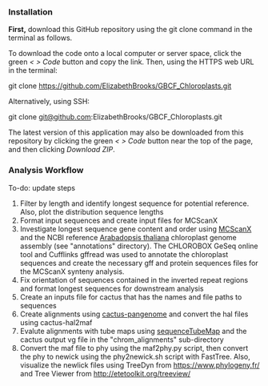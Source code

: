### Installation

<b>First,</b> download this GitHub repository using the git clone command in the terminal as follows.

To download the code onto a local computer or server space, click the green <i>< > Code</i> button and copy the link. Then, using the HTTPS web URL in the terminal:

git clone https://github.com/ElizabethBrooks/GBCF_Chloroplasts.git

Alternatively, using SSH:

git clone git@github.com:ElizabethBrooks/GBCF_Chloroplasts.git

The latest version of this application may also be downloaded from this repository by clicking the green <i>< > Code</i> button near the top of the page, and then clicking <i>Download ZIP</i>.

### Analysis Workflow

To-do: update steps

1. Filter by length and identify longest sequence for potential reference. Also, plot the distribution sequence lengths
2. Format input sequences and create input files for MCScanX
3. Investigate longest sequence gene content and order using [MCScanX](https://github.com/wyp1125/MCScanX) and the NCBI reference [Arabadopsis thaliana](https://www.ncbi.nlm.nih.gov/datasets/genome/GCF_000001735.4/) chloroplast genome assembly (see "annotations" directory). The CHLOROBOX GeSeq online tool and Cufflinks gffread was used to annotate the chloroplast sequences and create the necessary gff and protein sequences files for the MCScanX synteny analysis.
4. Fix orientation of sequences contained in the inverted repeat regions and format longest sequences for downstream analysis
5. Create an inputs file for cactus that has the names and file paths to sequences
6. Create alignments using [cactus-pangenome](https://github.com/ComparativeGenomicsToolkit/cactus/blob/master/doc/pangenome.md) and convert the hal files using cactus-hal2maf
7. Evalute alignments with tube maps using [sequenceTubeMap](https://vgteam.github.io/sequenceTubeMap/) and the cactus output vg file in the "chrom_alignments" sub-directory
8. Convert the maf file to phy using the maf2phy.py script, then convert the phy to newick using the phy2newick.sh script with FastTree. Also, visualize the newlick files using TreeDyn from https://www.phylogeny.fr/ and Tree Viewer from http://etetoolkit.org/treeview/
